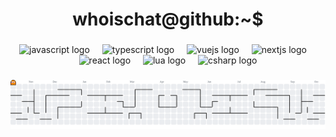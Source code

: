 <h1 align="center">whoischat@github:~$</h1>

###

<div align="center">
  <img src="https://cdn.jsdelivr.net/gh/devicons/devicon/icons/javascript/javascript-plain.svg" height="60" alt="javascript logo"  />
  <img width="12" />
  <img src="https://cdn.jsdelivr.net/gh/devicons/devicon/icons/typescript/typescript-plain.svg" height="60" alt="typescript logo"  />
  <img width="12" />
  <img src="https://cdn.jsdelivr.net/gh/devicons/devicon/icons/vuejs/vuejs-original.svg" height="60" alt="vuejs logo"  />
  <img width="12" />
  <img src="https://cdn.jsdelivr.net/gh/devicons/devicon/icons/nextjs/nextjs-original.svg" height="60" alt="nextjs logo"  />
  <img width="12" />
  <img src="https://cdn.jsdelivr.net/gh/devicons/devicon/icons/react/react-original.svg" height="60" alt="react logo"  />
  <img width="12" />
  <img src="https://cdn.jsdelivr.net/gh/devicons/devicon/icons/lua/lua-plain.svg" height="60" alt="lua logo"  />
  <img width="12" />
  <img src="https://cdn.jsdelivr.net/gh/devicons/devicon/icons/csharp/csharp-plain.svg" height="60" alt="csharp logo"  />
</div>

###

<picture>
  <source media="(prefers-color-scheme: dark)" srcset="https://raw.githubusercontent.com/whoisch4t/whoischat/output/pacman-contribution-graph-dark.svg">
  <source media="(prefers-color-scheme: light)" srcset="https://raw.githubusercontent.com/whoisch4t/whoischat/output/pacman-contribution-graph.svg">
  <img alt="pacman contribution graph" src="https://raw.githubusercontent.com/whoisch4t/whoischat/output/pacman-contribution-graph.svg" width="800">
</picture>

###

